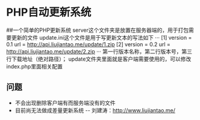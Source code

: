 PHP自动更新系统
==
##一个简单的PHP更新系统
server这个文件夹是放置在服务器端的，用于打包需要更新的文件
update.ini这个文件是用于写更新文本的写法如下
···
[1]
version = 0.1
url = http://api.liujiantao.me/update/1.zip
[2]
version = 0.2
url = http://api.liujiantao.me/update/2.zip
···
第一行版本名称，第二行版本号，第三行下载地址（绝对路径）；
update文件夹里面就是客户端需要使用的，可以修改index.php里面相关配置
## 问题
- 不会出现删除客户端有而服务端没有的文件
- 目前尚无法做成差量更新系统
--
刘建涛：http://www.liujiantao.me/